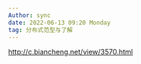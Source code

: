 ```yaml
---
Author: sync
date: 2022-06-13 09:20 Monday
tag: 分布式范型与了解
---
```


<http://c.biancheng.net/view/3570.html>
